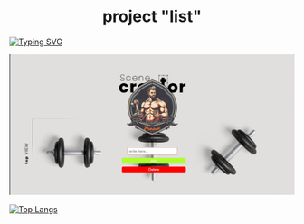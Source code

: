 <h1 align="center">project "list"</h1>

[![Typing SVG](https://readme-typing-svg.herokuapp.com?color=%2336BCF7&lines=Im+Adil+student)](https://git.io/typing-svg)

<img src="./src/Screenshot 2024-04-03 130621.png" alt="альтернативный текст">

[![Top Langs](https://github-readme-stats.vercel.app/api/top-langs/?username=uncleadil)](https://github.com/uncleadil/github-readme-stats)
